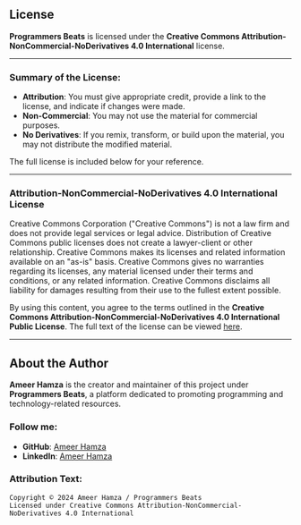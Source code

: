 ## License

**Programmers Beats** is licensed under the **Creative Commons Attribution-NonCommercial-NoDerivatives 4.0 International** license.

---

### Summary of the License:

- **Attribution**: You must give appropriate credit, provide a link to the license, and indicate if changes were made.
- **Non-Commercial**: You may not use the material for commercial purposes.
- **No Derivatives**: If you remix, transform, or build upon the material, you may not distribute the modified material.

The full license is included below for your reference.

---

### Attribution-NonCommercial-NoDerivatives 4.0 International License

Creative Commons Corporation ("Creative Commons") is not a law firm and does not provide legal services or legal advice. Distribution of Creative Commons public licenses does not create a lawyer-client or other relationship. Creative Commons makes its licenses and related information available on an "as-is" basis. Creative Commons gives no warranties regarding its licenses, any material licensed under their terms and conditions, or any related information. Creative Commons disclaims all liability for damages resulting from their use to the fullest extent possible.

By using this content, you agree to the terms outlined in the **Creative Commons Attribution-NonCommercial-NoDerivatives 4.0 International Public License**. The full text of the license can be viewed [here](https://creativecommons.org/licenses/by-nc-nd/4.0/legalcode).

---

## About the Author

**Ameer Hamza** is the creator and maintainer of this project under **Programmers Beats**, a platform dedicated to promoting programming and technology-related resources.

### Follow me:
- **GitHub**: [Ameer Hamza](https://github.com/AmeerHamza-AH)
- **LinkedIn**: [Ameer Hamza](https://www.linkedin.com/in/ameer-hamza-ah/)

### Attribution Text:
```plaintext
Copyright © 2024 Ameer Hamza / Programmers Beats
Licensed under Creative Commons Attribution-NonCommercial-NoDerivatives 4.0 International
